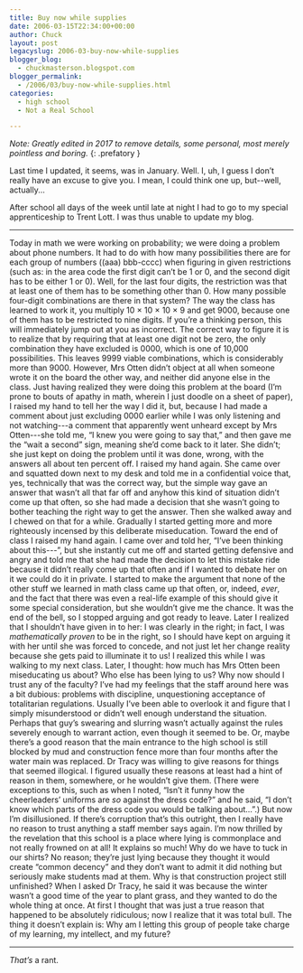 ```yaml
---
title: Buy now while supplies
date: 2006-03-15T22:34:00+00:00
author: Chuck
layout: post
legacyslug: 2006-03-buy-now-while-supplies
blogger_blog:
  - chuckmasterson.blogspot.com
blogger_permalink:
  - /2006/03/buy-now-while-supplies.html
categories:
  - high school
  - Not a Real School

---
```


*Note: Greatly edited in 2017 to remove details, some personal, most merely
pointless and boring.*
{: .prefatory }

Last time I updated, it seems, was in January. Well. I, uh, I guess I
don’t really have an excuse to give you. I mean, I could think one up,
but--well, actually...

After school all days of the week until late at night I had to go to my special
apprenticeship to Trent Lott. I was thus unable to update my blog.


* * *

Today in math we were working on probability; we were doing a problem about
phone numbers. It had to do with how many possibilities there are for each
group of numbers ((aaa) bbb-cccc) when figuring in given restrictions (such as:
in the area code the first digit can’t be 1 or 0, and the second digit
has to be either 1 or 0). Well, for the last four digits, the restriction was
that at least one of them has to be something other than 0. How many possible
four-digit combinations are there in that system? The way the class has learned
to work it, you multiply 10 × 10 × 10 × 9 and get 9000, because one of them has
to be restricted to nine digits. If you’re a thinking person, this will
immediately jump out at you as incorrect. The correct way to figure it is to
realize that by requiring that at least one digit not be zero, the only
combination they have excluded is 0000, which is one of 10,000 possibilities.
This leaves 9999 viable combinations, which is considerably more than 9000.
However, Mrs Otten didn’t object at all when someone wrote it on the
board the other way, and neither did anyone else in the class. Just having
realized they were doing this problem at the board (I’m prone to bouts of
apathy in math, wherein I just doodle on a sheet of paper), I raised my hand to
tell her the way I did it, but, because I had made a comment about just
excluding 0000 earlier while I was only listening and not watching---a
comment that apparently went unheard except by Mrs Otten---she told me,
“I knew you were going to say that,” and then gave me the
“wait a second” sign, meaning she’d come back to it later.
She didn’t; she just kept on doing the problem until it was done, wrong,
with the answers all about ten percent off. I raised my hand again. She came
over and squatted down next to my desk and told me in a confidential voice
that, yes, technically that was the correct way, but the simple way gave an
answer that wasn’t all that far off and anyhow this kind of situation
didn’t come up that often, so she had made a decision that she
wasn’t going to bother teaching the right way to get the answer. Then she
walked away and I chewed on that for a while. Gradually I started getting more
and more righteously incensed by this deliberate miseducation. Toward the end
of class I raised my hand again. I came over and told her, “I’ve
been thinking about this---”, but she instantly cut me off and
started getting defensive and angry and told me that she had made the decision
to let this mistake ride because it didn’t really come up that often and
if I wanted to debate her on it we could do it in private. I started to make
the argument that none of the other stuff we learned in math class came up that
often, or, indeed, _ever_, and the fact that there was even a real-life example
of this should give it some special consideration, but she wouldn’t give
me the chance. It was the end of the bell, so I stopped arguing and got ready
to leave. Later I realized that I shouldn’t have given in to her: I was
clearly in the right; in fact, I was _mathematically proven_ to be in the
right, so I should have kept on arguing it with her until she was forced to
concede, and not just let her change reality because she gets paid to
illuminate it to us! I realized this while I was walking to my next class.
Later, I thought: how much has Mrs Otten been miseducating us about? Who else
has been lying to us? Why now should I trust any of the faculty? I’ve had
my feelings that the staff around here was a bit dubious: problems with
discipline, unquestioning acceptance of totalitarian regulations. Usually
I’ve been able to overlook it and figure that I simply misunderstood or
didn’t well enough understand the situation. Perhaps that guy’s
swearing and slurring wasn’t actually against the rules severely enough
to warrant action, even though it seemed to be. Or, maybe there’s a good
reason that the main entrance to the high school is still blocked by mud and
construction fence more than four months after the water main was replaced. Dr
Tracy was willing to give reasons for things that seemed illogical. I figured
usually these reasons at least had a hint of reason in them, somewhere, or he
wouldn’t give them. (There were exceptions to this, such as when I noted,
“Isn’t it funny how the cheerleaders’ uniforms are _so_
against the dress code?” and he said, “I don’t know which
parts of the dress code you would be talking about…”.) But now
I’m disillusioned. If there’s corruption that’s this
outright, then I really have no reason to trust anything a staff member says
again. I’m now thrilled by the revelation that this school is a place
where lying is commonplace and not really frowned on at all! It explains so
much! Why do we have to tuck in our shirts? No reason; they’re just lying
because they thought it would create “common decency” and they
don’t want to admit it did nothing but seriously make students mad at
them. Why is that construction project still unfinished? When I asked Dr Tracy,
he said it was because the winter wasn’t a good time of the year to plant
grass, and they wanted to do the whole thing at once. At first I thought that
was just a true reason that happened to be absolutely ridiculous; now I realize
that it was total bull. The thing it doesn’t explain is: Why am I letting
this group of people take charge of my learning, my intellect, and my future?

* * *

_That’s_ a rant.

